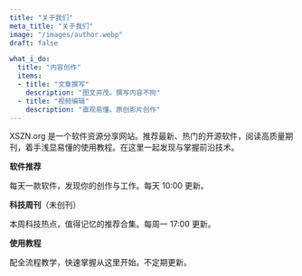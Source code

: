```yaml
---
title: "关于我们"
meta_title: "关于我们"
image: "/images/author.webp"
draft: false

what_i_do:
  title: "内容创作"
  items:
  - title: "文章撰写"
    description: "图文并茂。撰写内容不拘"
  - title: "视频编辑"
    description: "直观易懂。原创影片创作"
---
```


XSZN.org 是一个软件资源分享网站。推荐最新、热门的开源软件，阅读高质量期刊，着手浅显易懂的使用教程。在这里一起发现与掌握前沿技术。

**软件推荐**

每天一款软件，发现你的创作与工作。每天 10:00 更新。

**科技周刊**（未创刊）

本周科技热点，值得记忆的推荐合集。每周一 17:00 更新。

**使用教程**

配全流程教学，快速掌握从这里开始。不定期更新。